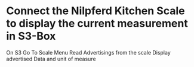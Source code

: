 # Connect the Nilpferd Kitchen Scale to display the current measurement in S3-Box

On S3 Go To Scale Menu
Read Advertisings from the scale
Display advertised Data and unit of measure

